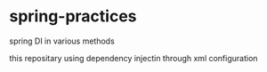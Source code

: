 # spring-practices
spring DI in various methods

this repositary using dependency injectin through xml configuration
